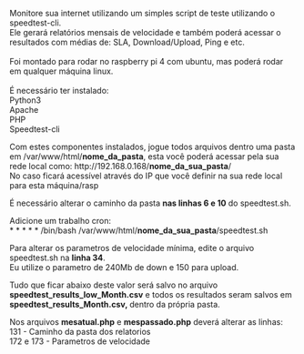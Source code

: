 <p>Monitore sua internet utilizando um simples script de teste utilizando o speedtest-cli.&nbsp;<br />Ele gerar&aacute; relat&oacute;rios mensais de velocidade e tamb&eacute;m poder&aacute; acessar o resultados com m&eacute;dias de: SLA, Download/Upload, Ping e etc.&nbsp;<br /><br />Foi montado para rodar no raspberry pi 4 com ubuntu, mas poder&aacute; rodar em qualquer m&aacute;quina linux.&nbsp;<br /><br />&Eacute; necess&aacute;rio ter instalado:<br />Python3<br />Apache<br />PHP<br />Speedtest-cli</p>
<p>Com estes componentes instalados, jogue todos arquivos dentro uma pasta em /var/www/html/<strong>nome_da_pasta</strong>, esta voc&ecirc; poder&aacute; acessar pela sua rede local como: http://192.168.0.168/<strong>nome_da_sua_pasta</strong>/<br />No caso ficar&aacute; acess&iacute;vel atrav&eacute;s do IP que voc&ecirc; definir na sua rede local para esta m&aacute;quina/rasp</p>
<p>&Eacute; necess&aacute;rio alterar o caminho da pasta <strong>nas linhas 6 e 10</strong> do speedtest.sh.</p>
<p>Adicione um trabalho cron:<br />* * * * * /bin/bash /var/www/html/<strong>nome_da_sua_pasta</strong>/speedtest.sh</p>
<p>Para alterar os parametros de velocidade m&iacute;nima, edite o arquivo speedtest.sh na <strong>linha 34</strong>.<br />Eu utilize o parametro de 240Mb de down e 150 para upload.&nbsp;</p>
<p>Tudo que ficar abaixo deste valor ser&aacute; salvo no arquivo <strong>speedtest_results_low_Month.csv</strong> e todos os resultados seram salvos em <strong>speedtest_results_Month.csv,&nbsp;</strong>dentro da pr&oacute;pria pasta.</p>
<p>Nos arquivos <strong>mesatual.php</strong> e <strong>mespassado.php</strong> dever&aacute; alterar as linhas:<br />131 - Caminho da pasta dos relatorios<br />172 e 173 - Parametros de velocidade</p>
<p>&nbsp;</p>